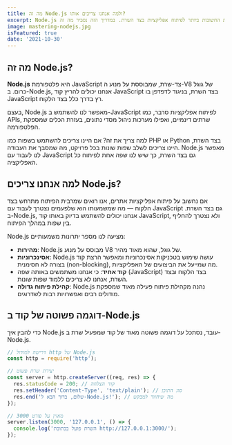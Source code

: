 ```yaml
---
title: מה זה Node.js ולמה אנחנו צריכים אותו?
excerpt: Node.js היא אחת הטכנולוגיות החשובות ביותר לפיתוח אפליקציות בצד השרת. במדריך הזה נסביר מה זה Node.js ולמה היא כל כך חשובה.
image: mastering-nodejs.jpg
isFeatured: true
date: '2021-10-30'
---
```


## מה זה Node.js?

**Node.js** היא פלטפורמת JavaScript צד-שרת, שמבוססת על מנוע ה-V8 של גוגל כרום. ב-Node.js, אנחנו יכולים להריץ קוד JavaScript בצד השרת, בניגוד לדפדפן בו JavaScript רץ בדרך כלל בצד הלקוח.

בעצם, Node.js מאפשר לנו להשתמש ב-JavaScript לפיתוח אפליקציות סרבר, כמו APIs, שרתים דינמיים, ואפילו מערכות ניהול מסדי נתונים, בעזרת הכלים שמספקת הפלטפורמה.

למה צריך את זה? אם היינו צריכים להשתמש בשפות כמו PHP או Python בצד השרת, היינו צריכים לשלב שפות שונות בכל פרויקט, מה שמסבך את העבודה. Node.js מאפשר לנו לעבוד עם JavaScript גם בצד השרת, כך שיש לנו שפה אחת לפיתוח כל האפליקציה.

## למה אנחנו צריכים Node.js?

אם נחשוב על פיתוח אפליקציות אתרים, אנו רואים שמרבית הפיתוח מתרחש בצד הלקוח — מה שמשמעותו הוא שלפעמים נצטרך לעבוד עם JavaScript גם בצד השרת. ב-Node.js, אנחנו יכולים להשתמש בדיוק באותו קוד JavaScript, ולא נצטרך להחליף בין שפות במהלך הפיתוח.

Node.js מציעה לנו מספר יתרונות משמעותיים:

- **מהירות**: Node.js מבוסס על מנוע V8 של גוגל, שהוא מאוד מהיר.
- **אסינכרוניות**: Node.js עושה שימוש בטכניקות אסינכרוניות ומאפשר הרצת קוד בצורה לא חסימנית (non-blocking), מה שמייעל את הביצועים של האפליקציות.
- **קוד אחיד**: כי אנחנו משתמשים באותה שפה (JavaScript) בצד הלקוח ובצד השרת, אנחנו לא צריכים ללמוד שפות שונות.
- **קהילת פיתוח גדולה**: Node.js נהנה מקהילת פיתוח פעילה מאוד שמספקת מודולים רבים ואפשרויות רבות לשדרוגים.

## דוגמה פשוטה של קוד ב-Node.js

כדי להבין איך Node.js עובד, נסתכל על דוגמה פשוטה מאוד של קוד שמפעיל שרת ב-Node.js.

```js
// דרישה למודול http של Node.js
const http = require('http');

// יצירת שרת פשוט
const server = http.createServer((req, res) => {
  res.statusCode = 200; // קוד הצלחה
  res.setHeader('Content-Type', 'text/plain'); // סוג התוכן
  res.end('שלום, ברוך הבא ל-Node.js!'); // מה שיחזור למבקש
});

// מאזין על פורט 3000
server.listen(3000, '127.0.0.1', () => {
  console.log('השרת פועל בכתובת http://127.0.0.1:3000/');
});
